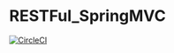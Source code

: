 # RESTFul_SpringMVC

[![CircleCI](https://dl.circleci.com/status-badge/img/gh/VeliAliyev/RESTFul_SpringMVC/tree/master.svg?style=svg)](https://dl.circleci.com/status-badge/redirect/gh/VeliAliyev/RESTFul_SpringMVC/tree/master)
